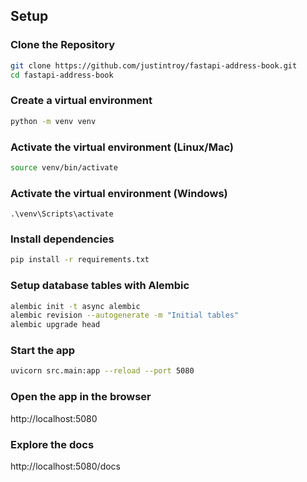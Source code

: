 ## Setup

### Clone the Repository

```bash
git clone https://github.com/justintroy/fastapi-address-book.git
cd fastapi-address-book
```

### Create a virtual environment
```bash
python -m venv venv
```

### Activate the virtual environment (Linux/Mac)
```bash
source venv/bin/activate
```

### Activate the virtual environment (Windows)
```
.\venv\Scripts\activate
```

### Install dependencies
```bash
pip install -r requirements.txt
```

### Setup database tables with Alembic
```bash
alembic init -t async alembic
alembic revision --autogenerate -m "Initial tables"
alembic upgrade head

```

### Start the app
```bash
uvicorn src.main:app --reload --port 5080
```

### Open the app in the browser
http://localhost:5080

### Explore the docs
http://localhost:5080/docs


